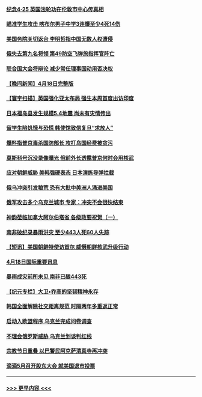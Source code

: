 #### [纪念4‧25 英国法轮功在伦敦市中心传真相](../pages/prog202/a103404185.md?t=04191951) 
#### [瞄准学生攻击 喀布尔男子中学3连爆至少4死14伤](../pages/prog202/a103404306.md?t=04191951) 
#### [美国务院关切返台 李明哲指中国无数人权遭侵](../pages/prog202/a103404257.md?t=04191951) 
#### [俄失去第九名将领 第49防空飞弹旅指挥官阵亡](../pages/prog202/a103404260.md?t=04191951) 
#### [联合国大会将辩论 减少常任理事国动用否决权](../pages/prog202/a103404232.md?t=04191951) 
#### [【晚间新闻】4月18日完整版](../pages/prog202/a103404045.md?t=04191951) 
#### [【寰宇扫描】英国强化亚太布局 强生本周首度出访印度](../pages/prog202/a103403828.md?t=04191951) 
#### [日本福岛县发生规模5.4地震 尚未有灾情传出](../pages/prog202/a103404155.md?t=04191951) 
#### [留学生陷饥饿与恐慌 韩使馆致信复旦“求放人”](../pages/prog202/a103404082.md?t=04191951) 
#### [爆料指普京毒杀国防部长 攻打乌国经费被贪污](../pages/prog202/a103404002.md?t=04191951) 
#### [莫斯科号沉没录像曝光 俄前外长透露普京何时会用核武](../pages/prog202/a103404004.md?t=04191951) 
#### [应对朝鲜威胁 美韩强硬表态 日本演练导弹拦截](../pages/prog202/a103403777.md?t=04191951) 
#### [俄乌冲突引发粮荒 恐有大批中美洲人涌进美国](../pages/prog202/a103403775.md?t=04191951) 
#### [俄军攻击多个乌克兰城市 专家：冲突不会很快结束](../pages/prog202/a103403648.md?t=04191951) 
#### [神韵莅临加拿大阿尔伯塔省 各级政要祝贺（一）](../pages/prog202/a103403614.md?t=04191951) 
#### [南非破纪录暴雨洪灾 至少443人死60人失踪](../pages/prog202/a103403703.md?t=04191951) 
#### [【短讯】美国朝鲜特使访首尔 威慑朝鲜核武升级行动](../pages/prog202/a103403593.md?t=04191951) 
#### [4月18日国际重要讯息](../pages/prog202/a103403380.md?t=04191951) 
#### [暴雨成灾前所未见 南非已酿443死](../pages/prog202/a103403323.md?t=04191951) 
#### [【纪元专栏】大卫•乔高的坚韧精神永存](../pages/prog202/a103403334.md?t=04191951) 
#### [韩国全面解除社交距离规范 时隔两年多重返正常](../pages/prog202/a103403320.md?t=04191951) 
#### [启动入欧盟程序 乌克兰完成问卷调查](../pages/prog202/a103403171.md?t=04191951) 
#### [不理会俄罗斯威胁 乌克兰划谈判红线](../pages/prog202/a103403045.md?t=04191951) 
#### [宗教节日重叠 以巴警民阿克萨清真寺再冲突](../pages/prog202/a103403017.md?t=04191951) 
#### [滴滴5月召开股东大会 就美国退市投票](../pages/prog202/a103403019.md?t=04191951) 

----
#### [ >>> 更早内容 <<< ](../indexes/prog202-earlier.md)
